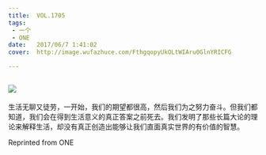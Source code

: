 ```yaml
---
title:	VOL.1705
tags:
 - 一个
 - ONE
date:	2017/06/7 1:41:02
cover:	http://image.wufazhuce.com/FthgqopyUkOLtWIAru0GlnYRICFG

---
```

![](http://image.wufazhuce.com/FthgqopyUkOLtWIAru0GlnYRICFG)
---

生活无聊又徒劳，一开始，我们的期望都很高，然后我们为之努力奋斗。但我们都知道，我们会在得到生活意义的真正答案之前死去。我们发明了那些长篇大论的理论来解释生活，却没有真正创造出能够让我们直面真实世界的有价值的智慧。
 
Reprinted from ONE
